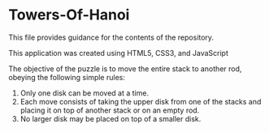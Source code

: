 # Towers-Of-Hanoi
This file provides guidance for the contents of the repository.

This application was created using HTML5, CSS3, and JavaScript

The objective of the puzzle is to move the entire stack to another rod, obeying the following simple rules:

  1) Only one disk can be moved at a time. 
  2) Each move consists of taking the upper disk from one of the stacks and placing it on top of another stack or on an empty rod.
  3) No larger disk may be placed on top of a smaller disk.
